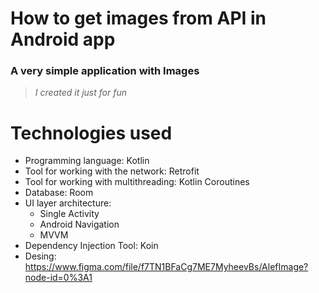 # How to get images from API in Android app
### A very simple application with Images
> *I created it just for fun*
# Technologies used
- Programming language: Kotlin
- Tool for working with the network: Retrofit
- Tool for working with multithreading: Kotlin Coroutines
- Database: Room
- UI layer architecture:
  - Single Activity
  - Android Navigation
  - MVVM
- Dependency Injection Tool: Koin 
- Desing: https://www.figma.com/file/f7TN1BFaCg7ME7MyheevBs/AlefImage?node-id=0%3A1
